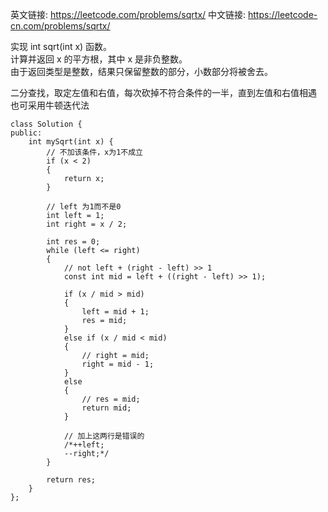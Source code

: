 英文链接: https://leetcode.com/problems/sqrtx/
中文链接: https://leetcode-cn.com/problems/sqrtx/

实现 int sqrt(int x) 函数。  
计算并返回 x 的平方根，其中 x 是非负整数。  
由于返回类型是整数，结果只保留整数的部分，小数部分将被舍去。 


二分查找，取定左值和右值，每次砍掉不符合条件的一半，直到左值和右值相遇  
也可采用牛顿迭代法


```
class Solution {
public:
	int mySqrt(int x) {
		// 不加该条件，x为1不成立
		if (x < 2)
		{
			return x;
		}

		// left 为1而不是0
		int left = 1;
		int right = x / 2;

		int res = 0;
		while (left <= right)
		{
			// not left + (right - left) >> 1
			const int mid = left + ((right - left) >> 1);

			if (x / mid > mid)
			{
				left = mid + 1;
				res = mid;
			}
			else if (x / mid < mid)
			{
				// right = mid;
				right = mid - 1;
			}
			else
			{
				// res = mid;
				return mid;
			}

			// 加上这两行是错误的
			/*++left;
			--right;*/
		}

		return res;
	}
};
```
